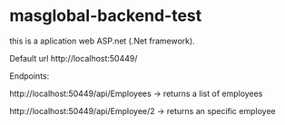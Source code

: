 # masglobal-backend-test

this is a aplication web ASP.net (.Net framework).

Default url http://localhost:50449/

Endpoints:

http://localhost:50449/api/Employees -> returns a list of employees

http://localhost:50449/api/Employee/2 -> returns an specific employee
